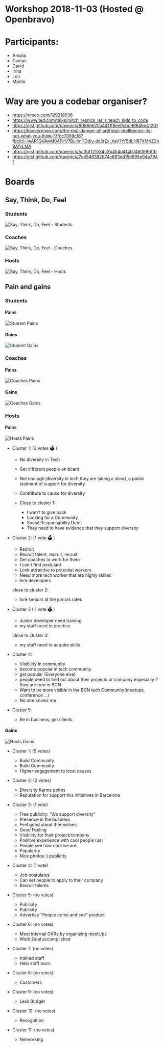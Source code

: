 # Workshop 2018-11-03 (Hosted @ Openbravo)


# Participants:
* Amalia
* Cvetan
* David
* Irina
* Lori
* Martin

# Way are you a codebar organiser?

* https://vimeo.com/129218936
* https://www.ted.com/talks/mitch_resnick_let_s_teach_kids_to_code
* https://gist.github.com/daverick/8d88eb20a4411f8ee9cbc99946e41261
* https://hackernoon.com/the-real-danger-of-artificial-intelligence-its-not-what-you-think-f7fdc7059cf8?fbclid=IwAR1GVAwM04FirV7BuiImI1DdIy_dx3rZx_XaV7tY5dLHR7XMnZ3n9AfyLMA
* https://gist.github.com/daverick/5a3bf121e34c3b454d41467460686ffb
* https://gist.github.com/daverick/7c4546382b74c693ed15e695e94a794f

# Boards

## Say, Think, Do, Feel
### Students

![Say, Think, Do, Feel - Students](say-think-do-feel-students.jpg?raw=true "Say, Think, Do, Feel - Students")

### Coaches

![Say, Think, Do, Feel - Coaches](say-think-do-feel-coaches.jpg?raw=true "Say, Think, Do, Feel - Coaches")

### Hosts

![Say, Think, Do, Feel - Hosts](say-think-do-feel-hosts.jpg?raw=true "Say, Think, Do, Feel - Hosts")

## Pain and gains

### Students
#### Pains
![Student Pains](s-pain.jpg?raw=true "Student pains")

#### Gains
![Student Gains](s-gain.jpg?raw=true "Student gains")

### Coaches
#### Pains
![Coaches Pains](c-pain.jpg?raw=true "Coaches pains")
#### Gains
![Coaches Gains](c-gain.jpg?raw=true "Coaches gains")

### Hosts
#### Pains
![Hosts Pains](h-pain.jpg?raw=true "Hosts pains")

* Cluster 1: (3 votes 🗳 )
  * No diversity in Tech
  * Get different people on board
  * Not enaiugh jdiversity in tech,they are taking a stand, a public statment of support for diversity
  * Contribute to cause for diversity

  * Close to cluster 1:
    * I wan't to give back
    * Looking for a Community
    * Social Responsability Debt
    * They need to have evidence that they support diversity

* Cluster 2: (1 vote 🗳 )
  * Recruit
  * Recruit talent, recruit, recruit
  * Get coaches to work for them
  * I can't find postulant
  * Look attractive to potential workers
  * Need more tech worker that are highly skilled
  * hire developers

  close to cluster 2:
   * hire seniors at the juniors rates

* Cluster 3 ( 1 vote 🗳 )
  * Junior developer need training
  * my staff need to practice

  close to cluster 3:
  * my staff need to acquire skills

* Cluster 4:
  * Visibility in community
  * become popular in tech community
  * get popular (Everyone else)
  * people need to find out about their projects or company especially if they are new in BCN
  * Want to be more visible in the BCN tech Community(meetups, conference ...)
  * No one knows me

* Cluster 5:
  * Be in business, get clients



#### Gains
![Hosts Gains](h-gain.jpg?raw=true "Hosts gains")

* Cluster 1: (5 votes)
  * Build Community
  * Build Community
  * Higher engagement to local causes

* Cluster 2: (2 votes)
  * Diversity Karma points
  * Reputation for support this initiatives in Barcelona

* Cluster 3: (1 vote)
  * Free publicity: "We support diversity"
  * Presence in the business
  * Feel good about themselves
  * Good Feeling
  * Visibility for their project/company
  * Positive experience with cool people (us)
  * People see how cool we are
  * Popularity
  * Nice photos :) publicity

* Cluster 4: (1 vote)
  * Job postulates
  * Can set people to apply to their company
  * Recruit talents

* Cluster 5: (no votes)
  * Publicity
  * Publicity
  * Advertise "People come and see" product


* Cluster 6: (no votes)
  * Meet internal OKRs by organizing meetUps
  * Work|Goal accomplished

* Cluster 7: (no votes)
  * trained staff
  * Help staff learn

* Cluster 8: (no votes)
  * Customers

* Cluster 9: (no votes)
  * Less Budget

* Cluster 10: (no votes)
  * Recognition

* Cluster 11: (no votes)
  * Networking
